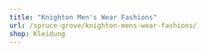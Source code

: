 ```yaml
---
title: "Knighton Men's Wear Fashions"
url: /spruce-grove/knighton-mens-wear-fashions/
shop: Kleidung
---
```

